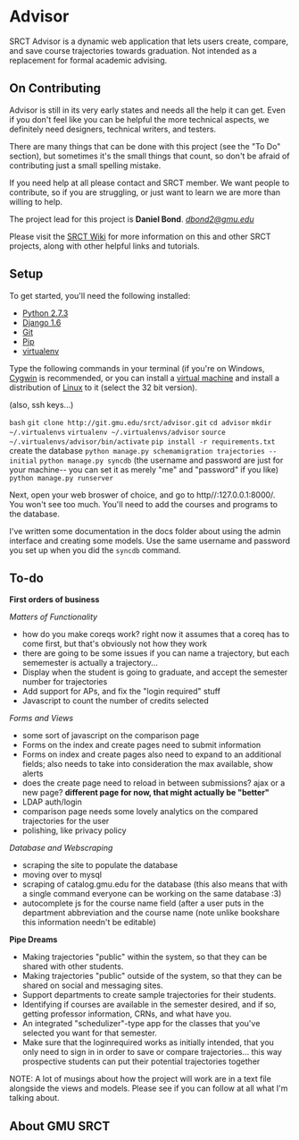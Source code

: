 Advisor
===

SRCT Advisor is a dynamic web application that lets users create, compare, and save course trajectories towards graduation. Not intended as a replacement for formal academic advising.

On Contributing
---

Advisor is still in its very early states and needs all the help it can get. Even if you don't feel like you can be helpful the more technical aspects, we definitely need designers, technical writers, and testers.

There are many things that can be done with this project (see the "To Do" section), but sometimes it's the small things that count, so don't be afraid of contributing just a small spelling mistake.

If you need help at all please contact and SRCT member. We want people to contribute, so if you are struggling, or just want to learn we are more than willing to help.

The project lead for this project is **Daniel Bond**. *dbond2@gmu.edu*

Please visit the [SRCT Wiki](http://wiki.srct.gmu.edu/) for more information on this and other SRCT projects, along with other helpful links and tutorials.

Setup
---

To get started, you'll need the following installed:

* [Python 2.7.3](http://www.python.org/download/)
* [Django 1.6](https://www.djangoproject.com/download/)
* [Git](http://git-scm.com/book/en/Getting-Started-Installing-Git/)
* [Pip](http://www.pip-installer.org/en/latest/installing.html)
* [virtualenv](http://www.virtualenv.org/en/latest/index.html#installation)

Type the following commands in your terminal (if you're on Windows, [Cygwin](http://www.cygwin.com/) is recommended, or you can install a [virtual machine](https://www.virtualbox.org/wiki/Downloads) and install a distribution of [Linux](http://www.ubuntu.com/download/desktop) to it (select the 32 bit version).

(also, ssh keys...)

``bash``
``git clone http://git.gmu.edu/srct/advisor.git``
``cd advisor``
``mkdir ~/.virtualenvs``
``virtualenv ~/.virtualenvs/advisor``
``source ~/.virtualenvs/advisor/bin/activate``
``pip install -r requirements.txt``
create the database
``python manage.py schemamigration trajectories --initial``
``python manage.py syncdb`` (the username and password are just for your machine-- you can set it as merely "me" and "password" if you like)
``python manage.py runserver``

Next, open your web broswer of choice, and go to http//:127.0.0.1:8000/. You won't see too much. You'll need to add the courses and programs to the database.

I've written some documentation in the docs folder about using the admin interface and creating some models. Use the same username and password you set up when you did the `syncdb` command.

To-do
---

**First orders of business**

*Matters of Functionality*
* how do you make coreqs work? right now it assumes that a coreq has to come first, but that's obviously not how they work
* there are going to be some issues if you can name a trajectory, but each sememester is actually a trajectory...
* Display when the student is going to graduate, and accept the semester number for trajectories
* Add support for APs, and fix the "login required" stuff
* Javascript to count the number of credits selected

*Forms and Views*
* some sort of javascript on the comparison page
* Forms on the index and create pages need to submit information
* Forms on index and create pages also need to expand to an additional fields; also needs to take into consideration the max available, show alerts
* does the create page need to reload in between submissions? ajax or a new page?  **different page for now, that might actually be "better"**
* LDAP auth/login
* comparison page needs some lovely analytics on the compared trajectories for the user
* polishing, like privacy policy

*Database and Webscraping*
* scraping the site to populate the database
* moving over to mysql
* scraping of catalog.gmu.edu for the database (this also means that with a single command everyone can be working on the same database :3)
* autocomplete js for the course name field (after a user puts in the department abbreviation and the course name (note unlike bookshare this information needn't be editable)

**Pipe Dreams**

* Making trajectories "public" within the system, so that they can be shared with other students.
* Making trajectories "public" outside of the system, so that they can be shared on social and messaging sites.
* Support departments to create sample trajectories for their students.
* Identifying if courses are available in the semester desired, and if so, getting professor information, CRNs, and what have you.
* An integrated "schedulizer"-type app for the classes that you've selected you want for that semester.
* Make sure that the loginrequired works as initially intended, that you only need to sign in in order to save or compare trajectories... this way prospective students can put their potential trajectories together

NOTE: A lot of musings about how the project will work are in a text file alongside the views and models. Please see if you can follow at all what I'm talking about.

About GMU SRCT
---
